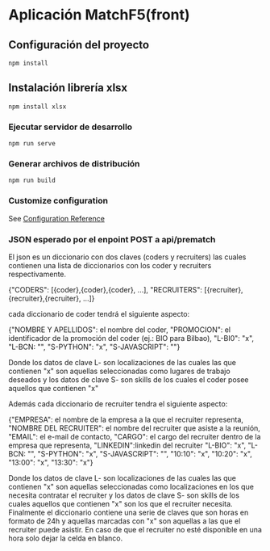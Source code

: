 # Aplicación MatchF5(front)

## Configuración del proyecto

```
npm install

```

## Instalación librería xlsx

```
npm install xlsx

```

### Ejecutar servidor de desarrollo

```
npm run serve
```

### Generar archivos de distribución

```
npm run build
```

### Customize configuration

See [Configuration Reference](https://cli.vuejs.org/config/)

### JSON esperado por el enpoint POST a api/prematch

El json es un diccionario con dos claves (coders y recruiters) las cuales
contienen una lista de diccionarios con los coder y recruiters respectivamente.

{"CODERS": [{coder},{coder},{coder}, ...], "RECRUITERS": [{recruiter},{recruiter},{recruiter}, ...]}

cada diccionario de coder tendrá el siguiente aspecto:

{"NOMBRE Y APELLIDOS": el nombre del coder,
"PROMOCION": el identificador de la promoción del coder (ej.: BIO para Bilbao),
"L-BI0": "x",
"L-BCN: "",
"S-PYTHON": "x",
"S-JAVASCRIPT": ""}

Donde los datos de clave L- son localizaciones de las cuales las que contienen "x" son
aquellas seleccionadas como lugares de trabajo deseados y los datos de clave S- son skills
de los cuales el coder posee aquellos que contienen "x"

Además cada diccionario de recruiter tendra el siguiente aspecto:

{"EMPRESA": el nombre de la empresa a la que el recruiter representa,
"NOMBRE DEL RECRUITER": el nombre del recruiter que asiste a la reunión,
"EMAIL": el e-mail de contacto,
"CARGO": el cargo del recruiter dentro de la empresa que representa,
"LINKEDIN":linkedin del recruiter
"L-BIO": "x",
"L-BCN: "",
"S-PYTHON": "x",
"S-JAVASCRIPT": "",
"10:10": "x",
"10:20": "x",
"13:00": "x",
"13:30": "x"}

Donde los datos de clave L- son localizaciones de las cuales las que contienen "x" son
aquellas seleccionadas como localizaciones en los que necesita contratar el recruiter
y los datos de clave S- son skills de los cuales aquellos que contienen "x" son los que
el recruiter necesita. Finalmente el diccionario contiene una serie de claves que son
horas en formato de 24h y aquellas marcadas con "x" son aquellas a las que el recruiter
puede asistir. En caso de que el recruiter no esté disponible en una hora solo dejar la 
celda en blanco.

